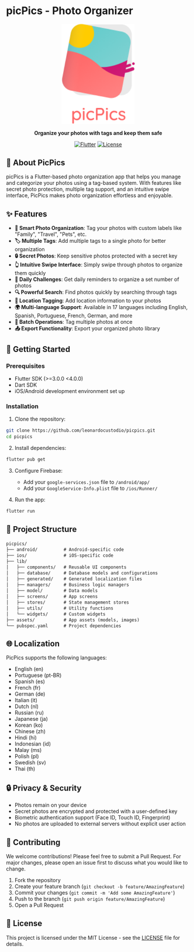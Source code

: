 # picPics - Photo Organizer

<div align="center">
  <img src="lib/images/logo.png" alt="PicPics Logo" width="200"/>
  
  **Organize your photos with tags and keep them safe**
  
  [![Flutter](https://img.shields.io/badge/Flutter-3.0+-blue.svg)](https://flutter.dev)
  [![License](https://img.shields.io/badge/license-MIT-green.svg)](LICENSE)
</div>

## 📱 About PicPics

picPics is a Flutter-based photo organization app that helps you manage and categorize your photos using a tag-based system. With features like secret photo protection, multiple tag support, and an intuitive swipe interface, PicPics makes photo organization effortless and enjoyable.

## ✨ Features

- **📸 Smart Photo Organization**: Tag your photos with custom labels like "Family", "Travel", "Pets", etc.
- **🏷️ Multiple Tags**: Add multiple tags to a single photo for better organization
- **🔒 Secret Photos**: Keep sensitive photos protected with a secret key
- **👆 Intuitive Swipe Interface**: Simply swipe through photos to organize them quickly
- **📅 Daily Challenges**: Get daily reminders to organize a set number of photos
- **🔍 Powerful Search**: Find photos quickly by searching through tags
- **📍 Location Tagging**: Add location information to your photos
- **🌍 Multi-language Support**: Available in 17 languages including English, Spanish, Portuguese, French, German, and more
- **🎯 Batch Operations**: Tag multiple photos at once
- **📤 Export Functionality**: Export your organized photo library

## 🚀 Getting Started

### Prerequisites

- Flutter SDK (>=3.0.0 <4.0.0)
- Dart SDK
- iOS/Android development environment set up

### Installation

1. Clone the repository:
```bash
git clone https://github.com/leonardocustodio/picpics.git
cd picpics
```

2. Install dependencies:
```bash
flutter pub get
```

3. Configure Firebase:
   - Add your `google-services.json` file to `/android/app/`
   - Add your `GoogleService-Info.plist` file to `/ios/Runner/`

4. Run the app:
```bash
flutter run
```

## 📂 Project Structure

```
picpics/
├── android/          # Android-specific code
├── ios/              # iOS-specific code
├── lib/
│   ├── components/   # Reusable UI components
│   ├── database/     # Database models and configurations
│   ├── generated/    # Generated localization files
│   ├── managers/     # Business logic managers
│   ├── model/        # Data models
│   ├── screens/      # App screens
│   ├── stores/       # State management stores
│   ├── utils/        # Utility functions
│   └── widgets/      # Custom widgets
├── assets/           # App assets (models, images)
└── pubspec.yaml      # Project dependencies
```

## 🌐 Localization

PicPics supports the following languages:
- English (en)
- Portuguese (pt-BR)
- Spanish (es)
- French (fr)
- German (de)
- Italian (it)
- Dutch (nl)
- Russian (ru)
- Japanese (ja)
- Korean (ko)
- Chinese (zh)
- Hindi (hi)
- Indonesian (id)
- Malay (ms)
- Polish (pl)
- Swedish (sv)
- Thai (th)

## 🔒 Privacy & Security

- Photos remain on your device
- Secret photos are encrypted and protected with a user-defined key
- Biometric authentication support (Face ID, Touch ID, Fingerprint)
- No photos are uploaded to external servers without explicit user action

## 🤝 Contributing

We welcome contributions! Please feel free to submit a Pull Request. For major changes, please open an issue first to discuss what you would like to change.

1. Fork the repository
2. Create your feature branch (`git checkout -b feature/AmazingFeature`)
3. Commit your changes (`git commit -m 'Add some AmazingFeature'`)
4. Push to the branch (`git push origin feature/AmazingFeature`)
5. Open a Pull Request

## 📄 License

This project is licensed under the MIT License - see the [LICENSE](LICENSE) file for details.